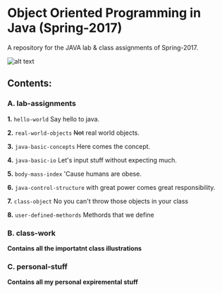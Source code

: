 # Object Oriented Programming in Java (Spring-2017) 
A repository for the JAVA lab & class assignments of Spring-2017.

![alt text](http://www.eworksng.com/wp-content/uploads/2016/11/images.png "Logo Title Text 1")


## Contents:

### A. lab-assignments

**1.** `hello-world` Say hello to java.

**2.** `real-world-objects` ~~Not~~ real world objects.

**3.** `java-basic-concepts` Here comes the concept.

**4.** `java-basic-io` Let's input stuff without expecting much.

**5.** `body-mass-index` 'Cause humans are obese.

**6.** `java-control-structure` with great power comes great responsibility. 

**7.** `class-object` No you can't throw those objects in your class

**8.** `user-defined-methords` Methords that we define

### B. class-work

**Contains all the importatnt class illustrations**

### C. personal-stuff

**Contains all my personal expiremental stuff**
